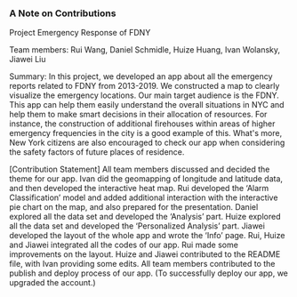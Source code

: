 ### A Note on Contributions

Project Emergency Response of FDNY

Team members: Rui Wang, Daniel Schmidle, Huize Huang, Ivan Wolansky, Jiawei Liu

Summary: In this project, we developed an app about all the emergency reports related to FDNY from 2013-2019. We constructed a map to clearly visualize the emergency locations. Our main target audience is the FDNY. This app can help them easily understand the overall situations in NYC and help them to make smart decisions in their allocation of resources. For instance, the construction of additional firehouses within areas of higher emergency frequencies in the city is a good example of this. What's more, New York citizens are also encouraged to check our app when considering the safety factors of future places of residence.

[Contribution Statement] All team members discussed and decided the theme for our app. Ivan did the geomapping of longitude and latitude data, and then developed the interactive heat map. Rui developed the ‘Alarm Classification’ model and added additional interaction with the interactive pie chart on the map, and also prepared for the presentation. Daniel explored all the data set and developed the ‘Analysis’ part. Huize explored all the data set and developed the ‘Personalized Analysis’ part. Jiawei developed the layout of the whole app and wrote the ‘Info’ page. Rui, Huize and Jiawei integrated all the codes of our app. Rui made some improvements on the layout. Huize and Jiawei contributed to the README file, with Ivan providing some edits. All team members contributed to the publish and deploy process of our app. (To successfully deploy our app, we upgraded the account.)
